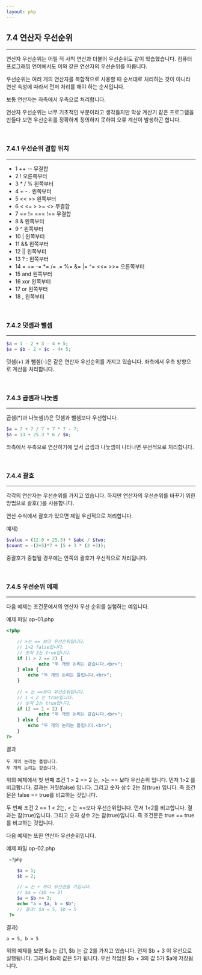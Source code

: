 ```yaml
---
layout: php
---
```

## 7.4 연산자 우선순위
<hr>

연산자 우선순위는 어릴 적 사칙 연산과 더불어 우선순위도 같이 학습했습니다. 컴퓨터 프로그래밍 언어에서도 이와 같은 연산자의 우선순위를 따릅니다.  

우선순위는 여러 개의 연산자를 복합적으로 사용할 때 순서대로 처리하는 것이 아니라 연산 속성에 따라서 먼저 처리를 해야 하는 순서입니다.  

보통 연산자는 좌측에서 우측으로 처리합니다.  

연산자 우선순위는 너무 기초적인 부분이라고 생각들지만 막상 계산기 같은 프로그램을 만들다 보면 우선순위를 정확하게 정의하지 못하여 오류 계산이 발생하곤 합니다. 

<br>

### 7.4.1 우선순위 결합 위치
<hr>

* 1 	++ --	무결합 
* 2 	!	오른쪽부터
* 3 	* / %	왼쪽부터
* 4 	+ - .	왼쪽부터
* 5 	<< >>	왼쪽부터
* 6 	< <= > >= <>	무결합 
* 7 	== != === !==	무결합 
* 8 	&	왼쪽부터
* 9 	^	왼쪽부터
* 10 	|	왼쪽부터
* 11 	&&	왼쪽부터
* 12 	||	왼쪽부터
* 13 	? :	왼쪽부터
* 14 	= += -= *= /= .= %= &= |= ^= <<= >>=	오른쪽부터
* 15 	and	왼쪽부터
* 16 	xor	왼쪽부터
* 17 	or	왼쪽부터
* 18 	,	왼쪽부터

<br>

### 7.4.2 덧셈과 뺄셈
<hr>

```php
$a = 1 - 2 + 3 - 4 + 5;
$a = $b - 2 + $c - 4+ 5;
```

덧셈(+) 과 뺄셈(-)은 같은 연산자 우선순위를 가지고 있습니다. 좌측에서 우측 방향으로 계산을 처리합니다.  

<br>

### 7.4.3 곱셈과 나눗셈
<hr>

곱셈(*)과 나눗셈(/)은 덧셈과 뺄셈보다 우선합니다.  

```php
$a = 7 + 7 / 7 + 7 * 7 - 7;
$a = 13 + 25.3 * 6 / $n;
```

좌측에서 우측으로 연산하기에 앞서 곱셈과 나눗셈이 나타나면 우선적으로 처리합니다.  

<br>

### 7.4.4 괄호
<hr>

각각의 연산자는 우선순위를 가지고 있습니다. 하지만 연산자의 우선순위를 바꾸기 위한 방법으로 괄호( )를 사용합니다.  

연산 수식에서 괄호가 있으면 제일 우선적으로 처리합니다.  

예제)
```php
$value = (12.0 + 25.3) * $abc / $two;
$count = -(2+5)*7 + (5 + 3 * (2 +3));
```
 
중괄호가 중첩될 경우에는 안쪽의 괄호가 우선적으로 처리됩니다.  

<br>

### 7.4.5 우선순위 예제
<hr>

다음 예제는 조건문에서의 연산자 우선 순위를 실험하는 예입니다.  

예제 파일 op-01.php
```php
<?php

 	// >는 == 보다 우선순위입니다.
 	// 1>2 false입니다.
 	// 숫자 2는 true입니다.
 	if (1 > 2 == 2) {  
    		echo "두 개의 논리는 같습니다.<br>";  
 	} else {
 		echo "두 개의 논리는 틀립니다.<br>";  
 	}
 
 	// < 는 ==보다 우선순위입니다.
 	// 1 < 2 는 true입니다.
 	// 숫자 2는 true입니다.
	if (2 == 1 < 2) {   
    		echo "두 개의 논리는 같습니다.<br>";   
	} else {
		echo "두 개의 논리는 틀립니다.<br>"; 
	}
?>
```

결과
```
두 개의 논리는 틀립니다.
두 개의 논리는 같습니다.
```

위의 예제에서 첫 번째 조건 1 > 2 == 2 는,  >는 == 보다 우선순위 입니다. 먼저 1>2 를 비교합니다. 결과는 거짓(false) 입니다. 그리고 숫자 상수 2는 참(true) 입니다. 즉 조건문은 false == true를 비교하는 것입니다.  

두 번째 조건 2 == 1 < 2는, < 는 ==보다 우선순위입니다. 먼저 1<2를 비교합니다. 결과는 참(true)입니다. 그리고 숫자 상수 2는 참(true)입니다. 즉 조건문은 true == true를 비교하는 것입니다.  

다음 예제는 또한 연산자 우선순위입니다.  

예제 파일 op-02.php
```php
 <?php

 	$a = 1;  
 	$b = 2;

 	// = 는 + 보다 우선권을 가집니다. 
 	// $a = ($b += 3) 
 	$a = $b += 3;  
 	echo "a = $a, b = $b";
 	// 결과: $a = 5, $b = 5  
 ?>
```

결과)
```
a = 5, b = 5 
```

위의 예제를 보면 $a 는 값1, $b 는 값 2를 가지고 있습니다. 먼저 $b + 3 이 우선으로 실행됩니다. 그래서 $b의 값은 5가 됩니다. 우선 작업된 $b + 3의 값 5가 $a에 저장됩니다.  

<br><br>